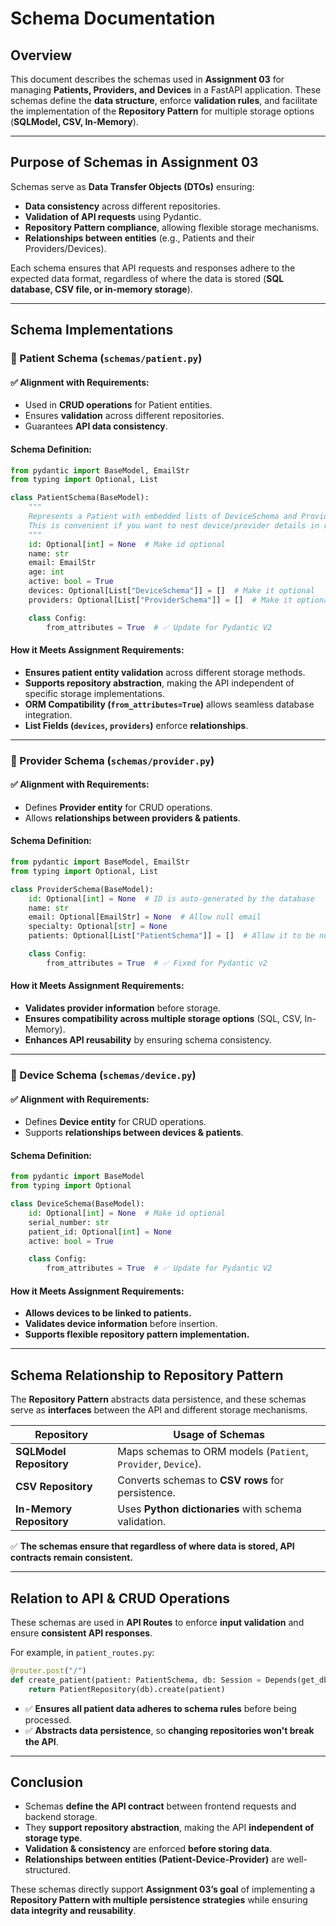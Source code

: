 # **Schema Documentation**

## **Overview**
This document describes the schemas used in **Assignment 03** for managing **Patients, Providers, and Devices** in a FastAPI application. These schemas define the **data structure**, enforce **validation rules**, and facilitate the implementation of the **Repository Pattern** for multiple storage options (**SQLModel, CSV, In-Memory**).

---

## **Purpose of Schemas in Assignment 03**
Schemas serve as **Data Transfer Objects (DTOs)** ensuring:
- **Data consistency** across different repositories.
- **Validation of API requests** using Pydantic.
- **Repository Pattern compliance**, allowing flexible storage mechanisms.
- **Relationships between entities** (e.g., Patients and their Providers/Devices).

Each schema ensures that API requests and responses adhere to the expected data format, regardless of where the data is stored (**SQL database, CSV file, or in-memory storage**).

---

## **Schema Implementations**

### **🔹 Patient Schema (`schemas/patient.py`)**

#### ✅ **Alignment with Requirements:**
- Used in **CRUD operations** for Patient entities.
- Ensures **validation** across different repositories.
- Guarantees **API data consistency**.

#### **Schema Definition:**
```python
from pydantic import BaseModel, EmailStr
from typing import Optional, List

class PatientSchema(BaseModel):
    """
    Represents a Patient with embedded lists of DeviceSchema and ProviderSchema.
    This is convenient if you want to nest device/provider details in responses.
    """
    id: Optional[int] = None  # Make id optional
    name: str
    email: EmailStr
    age: int
    active: bool = True
    devices: Optional[List["DeviceSchema"]] = []  # Make it optional
    providers: Optional[List["ProviderSchema"]] = []  # Make it optional

    class Config:
        from_attributes = True  # ✅ Update for Pydantic V2
```
#### **How it Meets Assignment Requirements:**
- **Ensures patient entity validation** across different storage methods.
- **Supports repository abstraction**, making the API independent of specific storage implementations.
- **ORM Compatibility (`from_attributes=True`)** allows seamless database integration.
- **List Fields (`devices`, `providers`)** enforce **relationships**.

---

### **🔹 Provider Schema (`schemas/provider.py`)**

#### ✅ **Alignment with Requirements:**
- Defines **Provider entity** for CRUD operations.
- Allows **relationships between providers & patients**.

#### **Schema Definition:**
```python
from pydantic import BaseModel, EmailStr
from typing import Optional, List

class ProviderSchema(BaseModel):
    id: Optional[int] = None  # ID is auto-generated by the database
    name: str
    email: Optional[EmailStr] = None  # Allow null email
    specialty: Optional[str] = None
    patients: Optional[List["PatientSchema"]] = []  # Allow it to be null when not needed

    class Config:
        from_attributes = True  # ✅ Fixed for Pydantic v2
```
#### **How it Meets Assignment Requirements:**
- **Validates provider information** before storage.
- **Ensures compatibility across multiple storage options** (SQL, CSV, In-Memory).
- **Enhances API reusability** by ensuring schema consistency.

---

### **🔹 Device Schema (`schemas/device.py`)**

#### ✅ **Alignment with Requirements:**
- Defines **Device entity** for CRUD operations.
- Supports **relationships between devices & patients**.

#### **Schema Definition:**
```python
from pydantic import BaseModel
from typing import Optional

class DeviceSchema(BaseModel):
    id: Optional[int] = None  # Make id optional
    serial_number: str
    patient_id: Optional[int] = None
    active: bool = True

    class Config:
        from_attributes = True  # ✅ Update for Pydantic V2
```
#### **How it Meets Assignment Requirements:**
- **Allows devices to be linked to patients.**
- **Validates device information** before insertion.
- **Supports flexible repository pattern implementation.**

---

## **Schema Relationship to Repository Pattern**
The **Repository Pattern** abstracts data persistence, and these schemas serve as **interfaces** between the API and different storage mechanisms.

| **Repository**      | **Usage of Schemas** |
|---------------------|--------------------|
| **SQLModel Repository** | Maps schemas to ORM models (`Patient`, `Provider`, `Device`). |
| **CSV Repository**  | Converts schemas to **CSV rows** for persistence. |
| **In-Memory Repository** | Uses **Python dictionaries** with schema validation. |

✅ **The schemas ensure that regardless of where data is stored, API contracts remain consistent.**

---

## **Relation to API & CRUD Operations**
These schemas are used in **API Routes** to enforce **input validation** and ensure **consistent API responses**.

For example, in `patient_routes.py`:
```python
@router.post("/")
def create_patient(patient: PatientSchema, db: Session = Depends(get_db)):
    return PatientRepository(db).create(patient)
```
- ✅ **Ensures all patient data adheres to schema rules** before being processed.
- ✅ **Abstracts data persistence**, so **changing repositories won't break the API**.

---

## **Conclusion**
- Schemas **define the API contract** between frontend requests and backend storage.
- They **support repository abstraction**, making the API **independent of storage type**.
- **Validation & consistency** are enforced **before storing data**.
- **Relationships between entities (Patient-Device-Provider)** are well-structured.

These schemas directly support **Assignment 03’s goal** of implementing a **Repository Pattern with multiple persistence strategies** while ensuring **data integrity and reusability**.

